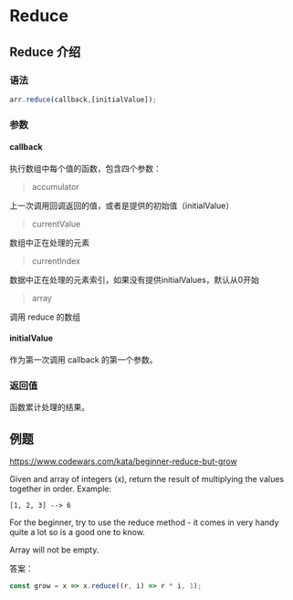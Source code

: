 # Reduce

## Reduce 介绍

### 语法

```js
arr.reduce(callback,[initialValue]);
```

### 参数

#### callback

执行数组中每个值的函数，包含四个参数：

> accumulator

上一次调用回调返回的值，或者是提供的初始值（initialValue）

> currentValue

数组中正在处理的元素

> currentIndex

数据中正在处理的元素索引，如果没有提供initialValues，默认从0开始

> array

调用 reduce 的数组

#### initialValue

作为第一次调用 callback 的第一个参数。

### 返回值

函数累计处理的结果。

## 例题

<https://www.codewars.com/kata/beginner-reduce-but-grow>

Given and array of integers (x), return the result of multiplying the values together in order. Example:

```
[1, 2, 3] --> 6
```

For the beginner, try to use the reduce method - it comes in very handy quite a lot so is a good one to know.

Array will not be empty.

答案：

```js
const grow = x => x.reduce((r, i) => r * i, 1);
```
